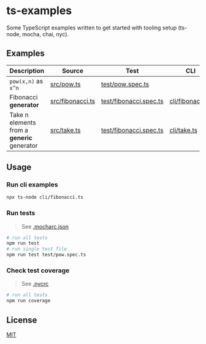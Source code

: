 # ts-examples

Some TypeScript examples written to get started with tooling setup (ts-node, mocha, chai, nyc).

## Examples

| Description                                  | Source                               | Test                                             | CLI                                  |
| -------------------------------------------- | ------------------------------------ | ------------------------------------------------ | ------------------------------------ |
| `pow(x,n)` as `x^n`                          | [src/pow.ts](src/pow.ts)             | [test/pow.spec.ts](test/pow.spec.ts)             |                                      |
| Fibonacci **generator**                      | [src/fibonacci.ts](src/fibonacci.ts) | [test/fibonacci.spec.ts](test/fibonacci.spec.ts) | [cli/fibonacci.ts](cli/fibonacci.ts) |
| Take n elements from a **generic** generator | [src/take.ts](src/take.ts)           | [test/fibonacci.spec.ts](test/take.spec.ts)      | [cli/take.ts](cli/take.ts)           |

## Usage

### Run cli examples

```bash
npx ts-node cli/fibonacci.ts
```

### Run tests

> See [.mocharc.json](.mocharc.json) 

```bash
# run all tests
npm run test
# run single test file
npm run test test/pow.spec.ts
```

### Check test coverage

> See [.nycrc](.nycrc) 

```bash
# run all tests
npm run coverage
```

## License

[MIT](LICENSE)


